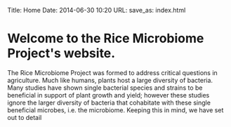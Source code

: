 Title: Home
Date: 2014-06-30 10:20
URL:
save_as: index.html

# Welcome to the Rice Microbiome Project's website.

The Rice Microbiome Project was formed to address critical questions in agriculture.  Much like humans, plants host a large diversity of bacteria.  Many studies have shown single bacterial species and strains to be beneficial in support of plant growth and yield; however these studies ignore the larger diversity of bacteria that cohabitate with these single beneficial microbes, i.e. the microbiome.  Keeping this in mind, we have set out to detail 